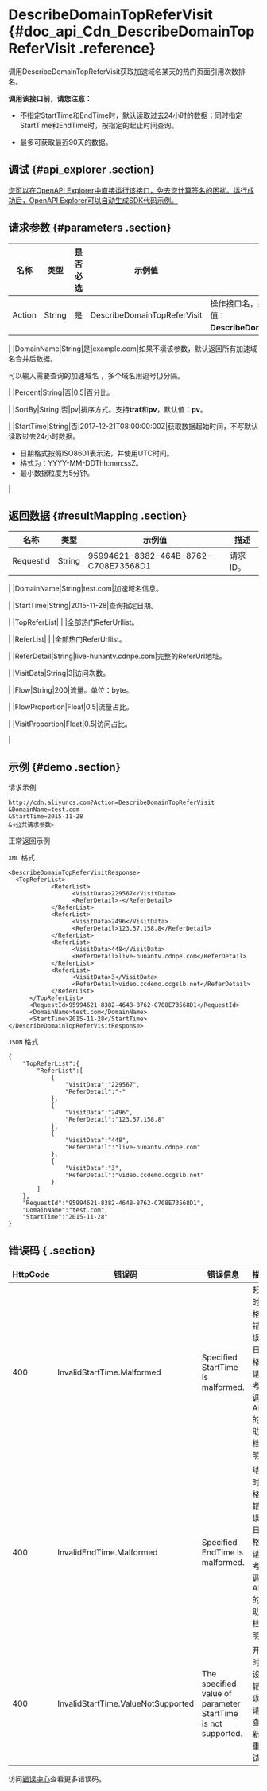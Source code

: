 # DescribeDomainTopReferVisit {#doc_api_Cdn_DescribeDomainTopReferVisit .reference}

调用DescribeDomainTopReferVisit获取加速域名某天的热门页面引用次数排名。

 **调用该接口前，请您注意：** 

-   不指定StartTime和EndTime时，默认读取过去24小时的数据；同时指定StartTime和EndTime时，按指定的起止时间查询。

-   最多可获取最近90天的数据。

## 调试 {#api_explorer .section}

[您可以在OpenAPI Explorer中直接运行该接口，免去您计算签名的困扰。运行成功后，OpenAPI Explorer可以自动生成SDK代码示例。](https://api.aliyun.com/#product=Cdn&api=DescribeDomainTopReferVisit&type=RPC&version=2018-05-10)

## 请求参数 {#parameters .section}

|名称|类型|是否必选|示例值|描述|
|--|--|----|---|--|
|Action|String|是|DescribeDomainTopReferVisit|操作接口名，系统规定参数，取值：**DescribeDomainTopReferVisit**。

 |
|DomainName|String|是|example.com|如果不填该参数，默认返回所有加速域名合并后数据。

 可以输入需要查询的加速域名 ，多个域名用逗号\(,\)分隔。

 |
|Percent|String|否|0.5|百分比。

 |
|SortBy|String|否|pv|排序方式。支持**traf**和**pv**，默认值：**pv**。

 |
|StartTime|String|否|2017-12-21T08:00:00:00Z|获取数据起始时间，不写默认读取过去24小时数据。

 -   日期格式按照ISO8601表示法，并使用UTC时间。
-   格式为：YYYY-MM-DDThh:mm:ssZ。
-   最小数据粒度为5分钟。

 |

## 返回数据 {#resultMapping .section}

|名称|类型|示例值|描述|
|--|--|---|--|
|RequestId|String|95994621-8382-464B-8762-C708E73568D1|请求ID。

 |
|DomainName|String|test.com|加速域名信息。

 |
|StartTime|String|2015-11-28|查询指定日期。

 |
|TopReferList| | |全部热门ReferUrllist。

 |
|ReferList| | |全部热门ReferUrllist。

 |
|ReferDetail|String|live-hunantv.cdnpe.com|完整的ReferUrl地址。

 |
|VisitData|String|3|访问次数。

 |
|Flow|String|200|流量。单位：byte。

 |
|FlowProportion|Float|0.5|流量占比。

 |
|VisitProportion|Float|0.5|访问占比。

 |

## 示例 {#demo .section}

请求示例

``` {#request_demo}
http://cdn.aliyuncs.com?Action=DescribeDomainTopReferVisit
&DomainName=test.com
&StartTime=2015-11-28
&<公共请求参数>
```

正常返回示例

`XML` 格式

``` {#xml_return_success_demo}
<DescribeDomainTopReferVisitResponse>
  <TopReferList>
		    <ReferList>
			      <VisitData>229567</VisitData>
			      <ReferDetail>-</ReferDetail>
		    </ReferList>
		    <ReferList>
			      <VisitData>2496</VisitData>
			      <ReferDetail>123.57.158.8</ReferDetail>
		    </ReferList>
		    <ReferList>
			      <VisitData>448</VisitData>
			      <ReferDetail>live-hunantv.cdnpe.com</ReferDetail>
		    </ReferList>
		    <ReferList>
			      <VisitData>3</VisitData>
			      <ReferDetail>video.ccdemo.ccgslb.net</ReferDetail>
		    </ReferList>	
      </TopReferList>
	  <RequestId>95994621-8382-464B-8762-C708E73568D1</RequestId>
	  <DomainName>test.com</DomainName>
	  <StartTime>2015-11-28</StartTime>	
</DescribeDomainTopReferVisitResponse>
```

`JSON` 格式

``` {#json_return_success_demo}
{
	"TopReferList":{
		"ReferList":[
			{
				"VisitData":"229567",
				"ReferDetail":"-"
			},
			{
				"VisitData":"2496",
				"ReferDetail":"123.57.158.8"
			},
			{
				"VisitData":"448",
				"ReferDetail":"live-hunantv.cdnpe.com"
			},
			{
				"VisitData":"3",
				"ReferDetail":"video.ccdemo.ccgslb.net"
			}
		]
	},
	"RequestId":"95994621-8382-464B-8762-C708E73568D1",
	"DomainName":"test.com",
	"StartTime":"2015-11-28"
}
```

## 错误码 { .section}

|HttpCode|错误码|错误信息|描述|
|--------|---|----|--|
|400|InvalidStartTime.Malformed|Specified StartTime is malformed.|起始时间格式错误。日期格式请参考所调用API的帮助文档说明。|
|400|InvalidEndTime.Malformed|Specified EndTime is malformed.|结束时间格式错误。日期格式请参考所调用API的帮助文档说明。|
|400|InvalidStartTime.ValueNotSupported|The specified value of parameter StartTime is not supported.|开始时间设置错误，请检查更新后重试。|

访问[错误中心](https://error-center.aliyun.com/status/product/Cdn)查看更多错误码。

